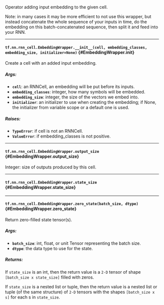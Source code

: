 Operator adding input embedding to the given cell.

Note: in many cases it may be more efficient to not use this wrapper,
but instead concatenate the whole sequence of your inputs in time,
do the embedding on this batch-concatenated sequence, then split it and
feed into your RNN.
- - -

#### `tf.nn.rnn_cell.EmbeddingWrapper.__init__(cell, embedding_classes, embedding_size, initializer=None)` {#EmbeddingWrapper.__init__}

Create a cell with an added input embedding.

##### Args:


*  <b>`cell`</b>: an RNNCell, an embedding will be put before its inputs.
*  <b>`embedding_classes`</b>: integer, how many symbols will be embedded.
*  <b>`embedding_size`</b>: integer, the size of the vectors we embed into.
*  <b>`initializer`</b>: an initializer to use when creating the embedding;
    if None, the initializer from variable scope or a default one is used.

##### Raises:


*  <b>`TypeError`</b>: if cell is not an RNNCell.
*  <b>`ValueError`</b>: if embedding_classes is not positive.


- - -

#### `tf.nn.rnn_cell.EmbeddingWrapper.output_size` {#EmbeddingWrapper.output_size}

Integer: size of outputs produced by this cell.


- - -

#### `tf.nn.rnn_cell.EmbeddingWrapper.state_size` {#EmbeddingWrapper.state_size}




- - -

#### `tf.nn.rnn_cell.EmbeddingWrapper.zero_state(batch_size, dtype)` {#EmbeddingWrapper.zero_state}

Return zero-filled state tensor(s).

##### Args:


*  <b>`batch_size`</b>: int, float, or unit Tensor representing the batch size.
*  <b>`dtype`</b>: the data type to use for the state.

##### Returns:

  If `state_size` is an int, then the return value is a `2-D` tensor of
  shape `[batch_size x state_size]` filled with zeros.

  If `state_size` is a nested list or tuple, then the return value is
  a nested list or tuple (of the same structure) of `2-D` tensors with
the shapes `[batch_size x s]` for each s in `state_size`.


